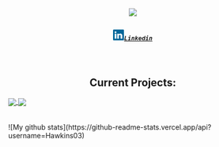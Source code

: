<h1 align="center">
  <a href="https://git.io/typing-svg">
    <img src="https://readme-typing-svg.herokuapp.com/?lines=Hello,+There!+👋;This+is+Hawkins+Peterson;Nice+to+meet+you!&center=true&size=30">
  </a>
</h1>
<h5 align="center">
  <code><a href="https://www.linkedin.com/in/hawkins-peterson/" title="linkedin"><img src="/images/Linkedin.svg" width=22>Linkedin</a></code>
</h5> <!---           LINKS!            --->
<br>

<h2 align="center">Current Projects:</h2>
<div>
<a href="https://github.com/hawkins03/NonogramSolver">
  <img align="center" src="https://github-readme-stats.vercel.app/api/pin?username=Hawkins03&repo=NonogramSolver" />
</a>
<a href="https://github.com/hawkins03/enigma">
  <img align="center" src="https://github-readme-stats.vercel.app/api/pin?username=Hawkins03&repo=enigma"/>
</a>
</div>
 <br>
 <br>
   
   
<div allign="center">
  ![My github stats](https://github-readme-stats.vercel.app/api?username=Hawkins03)
</div>
